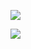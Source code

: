 ![](https://github-readme-stats.vercel.app/api?username=moten-07)

![](https://metrics.lecoq.io/moten-07)
